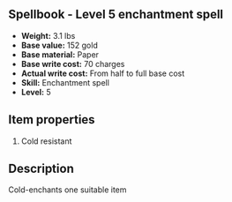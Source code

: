 ## Spellbook - Level 5 enchantment spell
- **Weight:** 3.1 lbs
- **Base value:** 152 gold
- **Base material:** Paper
- **Base write cost:** 70 charges
- **Actual write cost:** From half to full base cost
- **Skill:** Enchantment spell
- **Level:** 5
## Item properties
1. Cold resistant
## Description
Cold-enchants one suitable item
